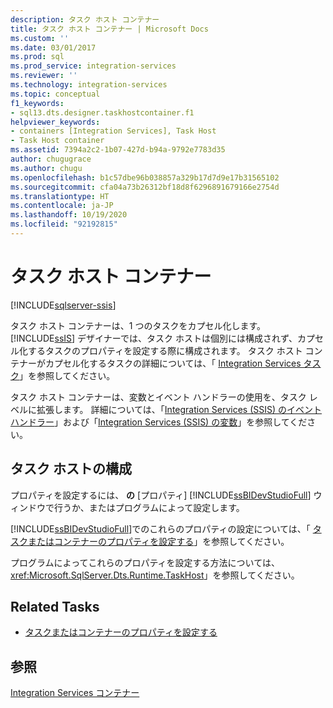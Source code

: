```yaml
---
description: タスク ホスト コンテナー
title: タスク ホスト コンテナー | Microsoft Docs
ms.custom: ''
ms.date: 03/01/2017
ms.prod: sql
ms.prod_service: integration-services
ms.reviewer: ''
ms.technology: integration-services
ms.topic: conceptual
f1_keywords:
- sql13.dts.designer.taskhostcontainer.f1
helpviewer_keywords:
- containers [Integration Services], Task Host
- Task Host container
ms.assetid: 7394a2c2-1b07-427d-b94a-9792e7783d35
author: chugugrace
ms.author: chugu
ms.openlocfilehash: b1c57dbe96b038857a329b17d7d9e17b31565102
ms.sourcegitcommit: cfa04a73b26312bf18d8f6296891679166e2754d
ms.translationtype: HT
ms.contentlocale: ja-JP
ms.lasthandoff: 10/19/2020
ms.locfileid: "92192815"
---
```

# <a name="task-host-container"></a>タスク ホスト コンテナー

[!INCLUDE[sqlserver-ssis](../../includes/applies-to-version/sqlserver-ssis.md)]


  タスク ホスト コンテナーは、1 つのタスクをカプセル化します。 [!INCLUDE[ssIS](../../includes/ssis-md.md)] デザイナーでは、タスク ホストは個別には構成されず、カプセル化するタスクのプロパティを設定する際に構成されます。 タスク ホスト コンテナーがカプセル化するタスクの詳細については、「 [Integration Services タスク](../../integration-services/control-flow/integration-services-tasks.md)」を参照してください。  
  
 タスク ホスト コンテナーは、変数とイベント ハンドラーの使用を、タスク レベルに拡張します。 詳細については、「[Integration Services (SSIS) のイベント ハンドラー](../../integration-services/integration-services-ssis-event-handlers.md)」および「[Integration Services (SSIS) の変数](../../integration-services/integration-services-ssis-variables.md)」を参照してください。  
  
## <a name="configuration-of-the-task-host"></a>タスク ホストの構成  
 プロパティを設定するには、 **の** [プロパティ] [!INCLUDE[ssBIDevStudioFull](../../includes/ssbidevstudiofull-md.md)] ウィンドウで行うか、またはプログラムによって設定します。  
  
 [!INCLUDE[ssBIDevStudioFull](../../includes/ssbidevstudiofull-md.md)]でのこれらのプロパティの設定については、「 [タスクまたはコンテナーのプロパティを設定する](./add-or-delete-a-task-or-a-container-in-a-control-flow.md)」を参照してください。  
  
 プログラムによってこれらのプロパティを設定する方法については、 <xref:Microsoft.SqlServer.Dts.Runtime.TaskHost>」を参照してください。  
  
## <a name="related-tasks"></a>Related Tasks  
  
-   [タスクまたはコンテナーのプロパティを設定する](./add-or-delete-a-task-or-a-container-in-a-control-flow.md)  
  
## <a name="see-also"></a>参照  
 [Integration Services コンテナー](../../integration-services/control-flow/integration-services-containers.md)  
  
